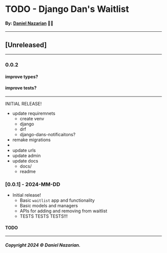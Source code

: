 # TODO - Django Dan's Waitlist
#### By: [Daniel Nazarian](https://danielnazarian) 🐧👹

-------------------------------------------------------
## [Unreleased]
-----
### 0.0.2


#### improve types?



#### improve tests?


-----


INITIAL RELEASE!
- update requiremnets
    - create venv
    - django
    - drf
    - django-dans-notificaitons?
- remake migrations
-
- update urls
- update admin
- update docs
    - docs/
    - readme


### [0.0.1] - 2024-MM-DD
- Initial release!
    - Basic `waitlist` app and functionality
    - Basic models and managers
    - APIs for adding and removing from waitlist
    - TESTS TESTS TESTS!!!
#### TODO

-------------------------------------------------------

##### Copyright 2024 © Daniel Nazarian.
